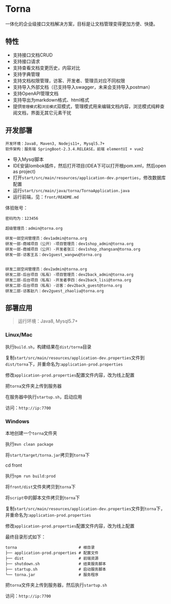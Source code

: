 # Torna

一体化的企业级接口文档解决方案，目标是让文档管理变得更加方便、快捷。

## 特性

- 支持接口文档CRUD
- 支持接口请求
- 支持查看文档变更历史，内容对比
- 支持字典管理
- 支持文档权限管理，访客、开发者、管理员对应不同权限
- 支持导入外部文档（已支持导入swagger，未来会支持导入postman）
- 支持OpenAPI管理文档
- 支持导出为markdown格式、html格式
- 提供`管理模式`和`浏览模式`双模式，管理模式用来编辑文档内容，浏览模式纯粹查阅文档，界面无其它元素干扰

## 开发部署

```
开发环境：Java8, Maven3, Nodejs11+, Mysql5.7+
软件架构：服务端 SpringBoot-2.3.4.RELEASE，前端 elementUI + vue2
```

- 导入Mysql脚本
- IDE安装lombok插件，然后打开项目(IDEA下可以打开根pom.xml，然后open as project)
- 打开`start/src/main/resources/application-dev.properties`，修改数据库配置
- 运行`start/src/main/java/torna/TornaApplication.java`
- 运行前端，见：`front/README.md`


体验账号：

```
密码均为：123456

超级管理员：admin@torna.org

研发一部空间管理员：dev1admin@torna.org
研发一部-商城项目（公开）-项目管理员：dev1shop_admin@torna.org
研发一部-商城项目（公开）-开发者张三：dev1shop_zhangsan@torna.org
研发一部-访客王五：dev1guest_wangwu@torna.org


研发二部空间管理员：dev2admin@torna.org
研发二部-后台项目（私有）-项目管理员：dev2back_admin@torna.org
研发二部-后台项目（私有）-开发者李四：dev2back_lisi@torna.org
研发二部-后台项目（私有）-访客：dev2back_guest@torna.org
研发二部-访客赵六：dev2guest_zhaoliu@torna.org
```

## 部署应用

> 运行环境：Java8, Mysql5.7+

### Linux/Mac

执行`build.sh`，构建结果在`dist/torna`目录

复制`start/src/main/resources/application-dev.properties`文件到`dist/torna`下，并重命名为:`application-prod.properties`

修改`application-prod.properties`配置文件内容，改为线上配置

把`torna`文件夹上传到服务器

在服务器中执行`startup.sh`，启动应用

访问：`http://ip:7700`

### Windows

本地创建一个`torna`文件夹

执行`mvn clean package`

将`start/target/torna.jar`拷贝到`torna`下

cd front

执行`npm run build:prod`

将`front/dist`文件夹拷贝到`torna`下

将`script`中的脚本文件拷贝到`torna`下

复制`start/src/main/resources/application-dev.properties`文件到`torna`下，并重命名为:`application-prod.properties`

修改`application-prod.properties`配置文件内容，改为线上配置

最终目录形式如下：

```
torna                           # 根目录
├── application-prod.properties # 配置文件
├── dist                        # 前端资源
├── shutdown.sh                 # 结束服务脚本
├── startup.sh                  # 启动服务脚本
└── torna.jar                   # 服务程序
```

把`torna`文件夹上传到服务器，然后执行`startup.sh`

访问：`http://ip:7700`

